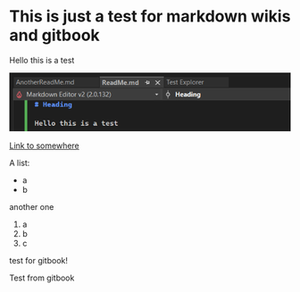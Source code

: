 # This is just a test for markdown wikis and gitbook

Hello this is a test

![Capture](pictures/Capture.PNG)

[Link to somewhere](https://biskit.bisinfo.org/)

A list:

* a
* b

another one

1. a
2. b
3. c

test for gitbook!

Test from gitbook
